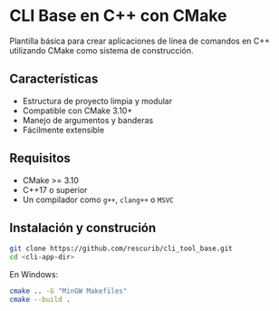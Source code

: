 # CLI Base en C++ con CMake

Plantilla básica para crear aplicaciones de línea de comandos en C++ utilizando CMake como sistema de construcción.

## Características

- Estructura de proyecto limpia y modular
- Compatible con CMake 3.10+
- Manejo de argumentos y banderas
- Fácilmente extensible

## Requisitos

- CMake >= 3.10
- C++17 o superior
- Un compilador como `g++`, `clang++` o `MSVC`

## Instalación y construción

```bash
git clone https://github.com/rescurib/cli_tool_base.git
cd <cli-app-dir>
```
En Windows:
```bash
cmake .. -G "MinGW Makefiles" 
cmake --build .
```
